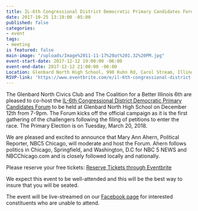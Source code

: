 ```yaml
---
title: IL-6th Congressional District Democratic Primary Candidates Forum
date: 2017-10-25 13:19:00 -05:00
published: false
categories:
- event
tags:
- meeting
is featured: false
main-image: "/uploads/Image%2011-11-17%20at%201.32%20PM.jpg"
event-start-date: 2017-12-12 19:00:00 -06:00
event-end-date: 2017-12-12 21:00:00 -06:00
Location: Glenbard North High School, 990 Kuhn Rd, Carol Stream, Illinois 60188
RSVP-link: 'https://www.eventbrite.com/e/il-6th-congressional-district-democratic-primary-candidates-forum-tickets-2344394146?aff=efbeventtix&link_id=5&can_id=27c0f7e908d4c7564d5cd28f42ec0a06&source=email-cbil6-tax-plan-protest-il6-candidate-forum&email_referrer=email_258379&email_subject=cbil6-tax-plan-protest-il6-candidate-forum '
---
```


The Glenbard North Civics Club and The Coalition for a Better Illinois 6th are pleased to co-host the [IL-6th Congressional District Democratic Primary Candidates Forum](https://www.facebook.com/events/1306877362751826/) to be held at Glenbard North High School on December 12th from 7-9pm. The Forum kicks off the official campaign as it is the first gathering of the challengers following the filing of petitions to enter the race. The Primary Election is on Tuesday, March 20, 2018.

We are pleased and excited to announce that Mary Ann Ahern, Political Reporter, NBC5 Chicago, will moderate and host the Forum. Ahern follows politics in Chicago, Springfield, and Washington, D.C for NBC 5 NEWS and NBCChicago.com and is closely followed locally and nationally. 

Please reserve your free tickets: [Reserve Tickets through Eventbrite](https://www.eventbrite.com/e/il-6th-congressional-district-democratic-primary-candidates-forum-tickets-2344394146?aff=efbeventtix&link_id=5&can_id=27c0f7e908d4c7564d5cd28f42ec0a06&source=email-cbil6-tax-plan-protest-il6-candidate-forum&email_referrer=email_258379&email_subject=cbil6-tax-plan-protest-il6-candidate-forum)

We expect this event to be well-attended and this will be the best way to insure that you will be seated.

The event will be live-streamed on our [Facebook page](https://www.facebook.com/BetterIllinois6th/) for interested constituents who are unable to attend.